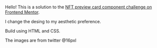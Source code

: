 Hello!
This is a solution to the [NFT preview card component challenge on Frontend Mentor](https://www.frontendmentor.io/challenges/nft-preview-card-component-SbdUL_w0U).

I change the desing to my aesthetic preference. 

Build using HTML and CSS. 

The images are from twitter @16pxl




